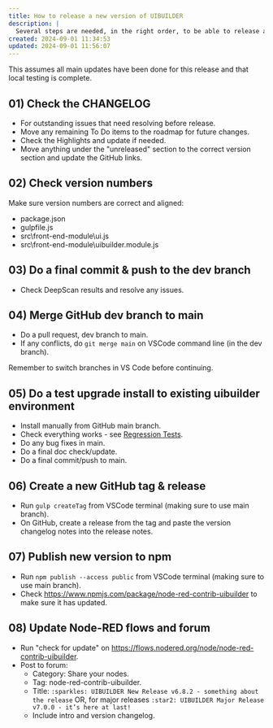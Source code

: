 ```yaml
---
title: How to release a new version of UIBUILDER
description: |
  Several steps are needed, in the right order, to be able to release a new version.
created: 2024-09-01 11:34:53
updated: 2024-09-01 11:56:07
---
```


This assumes all main updates have been done for this release and that local testing is complete.

## 01) Check the CHANGELOG

* For outstanding issues that need resolving before release.
* Move any remaining To Do items to the roadmap for future changes.
* Check the Highlights and update if needed.
* Move anything under the "unreleased" section to the correct version section and update the GitHub links.

## 02) Check version numbers

Make sure version numbers are correct and aligned:

* package.json
* gulpfile.js
* src\front-end-module\ui.js
* src\front-end-module\uibuilder.module.js

## 03) Do a final commit & push to the dev branch

* Check DeepScan results and resolve any issues.

## 04) Merge GitHub dev branch to main

* Do a pull request, dev branch to main.
* If any conflicts, do `git merge main` on VSCode command line (in the dev branch).

Remember to switch branches in VS Code before continuing.

## 05) Do a test upgrade install to existing uibuilder environment

* Install manually from GitHub main branch.
* Check everything works - see [Regression Tests](dev/regression-tests.md).
* Do any bug fixes in main.
* Do a final doc check/update.
* Do a final commit/push to main.

## 06) Create a new GitHub tag & release

* Run `gulp createTag` from VSCode terminal (making sure to use main branch).
* On GitHub, create a release from the tag and paste the version changelog notes into the release notes.

## 07) Publish new version to npm

* Run `npm publish --access public` from VSCode terminal (making sure to use main branch).
* Check https://www.npmjs.com/package/node-red-contrib-uibuilder to make sure it has updated.

## 08) Update Node-RED flows and forum

* Run "check for update" on https://flows.nodered.org/node/node-red-contrib-uibuilder.
* Post to forum:
  * Category: Share your nodes.
  * Tag: node-red-contrib-uibuilder.
  * Title: `:sparkles: UIBUILDER New Release v6.8.2 - something about the release` OR, for major releases `:star2: UIBUILDER Major Release v7.0.0 - it’s here at last!`
  * Include intro and version changelog.
